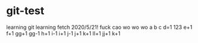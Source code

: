 # git-test
learning git
learning fetch 2020/5/21!
fuck
cao
wo
wo
wo
a
b
c
d=1
123
e+1
f+1
gg+1
gg-1
h+1
i-1
i+1
j-1
j+1
k+1
ll+1
jj+1
k+1
